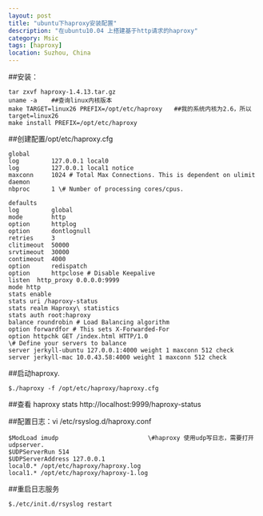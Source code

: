 ```yaml
---
layout: post
title: "ubuntu下haproxy安装配置"
description: "在ubuntu10.04 上搭建基于http请求的haproxy"
category: Msic
tags: [haproxy]
location: Suzhou, China
---
```


##安装：

	tar zxvf haproxy-1.4.13.tar.gz
	uname -a    ##查询linux内核版本
	make TARGET=linux26 PREFIX=/opt/etc/haproxy　　##我的系统内核为2.6，所以target=linux26
	make install PREFIX=/opt/etc/haproxy

##创建配置/opt/etc/haproxy.cfg

	global
	log         127.0.0.1 local0
	log         127.0.0.1 local1 notice
	maxconn     1024 # Total Max Connections. This is dependent on ulimit
	daemon
	nbproc      1 \# Number of processing cores/cpus.

	defaults
	log         global
	mode        http
	option      httplog
	option      dontlognull
	retries     3
	clitimeout  50000
	srvtimeout  30000
	contimeout  4000
	option      redispatch
	option      httpclose # Disable Keepalive
	listen  http_proxy 0.0.0.0:9999
	mode http
	stats enable
	stats uri /haproxy-status
	stats realm Haproxy\ statistics
	stats auth root:haproxy
	balance roundrobin # Load Balancing algorithm
	option forwardfor # This sets X-Forwarded-For
	option httpchk GET /index.html HTTP/1.0
	\# Define your servers to balance
	server jerkyll-ubuntu 127.0.0.1:4000 weight 1 maxconn 512 check
	server jerkyll-mac 10.0.43.58:4000 weight 1 maxconn 512 check

##启动haproxy.

	$./haproxy -f /opt/etc/haproxy/haproxy.cfg

##查看 haproxy stats  http://localhost:9999/haproxy-status

##配置日志：vi  /etc/rsyslog.d/haproxy.conf

	$ModLoad imudp                         \#haproxy 使用udp写日志，需要打开udpserver.
	$UDPServerRun 514
	$UDPServerAddress 127.0.0.1
	local0.* /opt/etc/haproxy/haproxy.log
	local1.* /opt/etc/haproxy/haproxy-1.log

##重启日志服务

	$./etc/init.d/rsyslog restart

